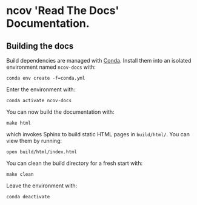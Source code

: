 # ncov 'Read The Docs' Documentation.


## Building the docs

Build dependencies are managed with [Conda](https://conda.io).
Install them
into an isolated environment named `ncov-docs` with:

    conda env create -f=conda.yml

Enter the environment with:

    conda activate ncov-docs

You can now build the documentation with:

    make html

which invokes Sphinx to build static HTML pages in `build/html/`.
You can view them by running:

    open build/html/index.html

You can clean the build directory for a fresh start with:

    make clean

Leave the environment with:

    conda deactivate
